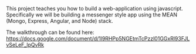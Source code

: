 This project teaches you how to build 
a web-application using javascript. 
Specifically we will be building a messenger 
style app using the MEAN (Mongo, Express, Angular, 
and Node) stack.

The walkthrough can be found here: 
https://docs.google.com/document/d/1l9RHPp5NGEtmTcPzzl01GGxRl93FJLvSeLeF_lpQvRk
